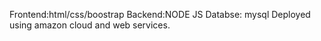 Frontend:html/css/boostrap
Backend:NODE JS
Databse: mysql
Deployed using amazon cloud and web services.
